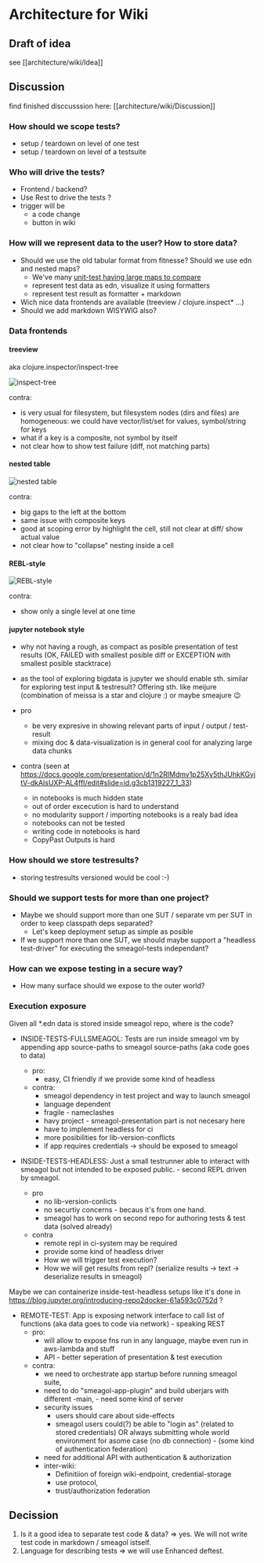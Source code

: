 # Architecture for Wiki

## Draft of idea
see [[architecture/wiki/Idea]]

## Discussion
find finished disccusssion here: [[architecture/wiki/Discussion]]

### How should we scope tests?
* setup / teardown on level of one test
* setup / teardown on level of a testsuite

### Who will drive the tests?
* Frontend / backend?
* Use Rest to drive the tests ?
* trigger will be
  * a code change
  * button in wiki

### How will we represent data to the user? How to store data?
* Should we use the old tabular format from fitnesse? Should we use edn and nested maps?
  * We've many [unit-test having large maps to compare](https://github.com/DomainDrivenArchitecture/dda-git-crate/blob/master/test/src/dda/pallet/dda_git_crate/domain_test.clj)
  * represent test data as edn, visualize it using formatters
  * represent test result as formatter + markdown
* Wich nice data frontends are available (treeview / clojure.inspect* ...)
* Should we add markdown WISYWIG also?

### Data frontends

#### treeview

aka clojure.inspector/inspect-tree

![inspect-tree](content/uploads/inspect-tree.png)

contra:

- is very usual for filesystem, but filesystem nodes (dirs and files) are homogeneous: we could have vector/list/set for values, symbol/string for keys
- what if a key is a composite, not symbol by itself
- not clear how to show test failure (diff, not matching parts)

#### nested table

![nested table](content/uploads/nested-table-data.jpg)

contra:

- big gaps to the left at the bottom
- same issue with composite keys
- good at scoping error by highlight the cell, still not clear at diff/ show actual value
- not clear how to "collapse" nesting inside a cell

#### REBL-style

![REBL-style](content/uploads/rebl.png)

contra:

- show only a single level at one time

#### jupyter notebook style
* why not having a rough, as compact as posible presentation of test results (OK, FAILED with smallest posible diff or EXCEPTION with smallest posible stacktrace)
* as the tool of exploring bigdata is jupyter we should enable sth. similar for exploring test input & testresult? Offering sth. like meijure (combination of meissa is a star and clojure :) or maybe smeajure 😉

* pro
  * be very expresive in showing relevant parts of input / output / test-result
  * mixing doc & data-visualization is in general cool for analyzing large data chunks
* contra (seen at https://docs.google.com/presentation/d/1n2RlMdmv1p25Xy5thJUhkKGvjtV-dkAIsUXP-AL4ffI/edit#slide=id.g3cb1319227_1_33)
  * in notebooks is much hidden state
  * out of order excecution is hard to understand
  * no modularity support / importing notebooks is a realy bad idea
  * notebooks can not be tested
  * writing code in notebooks is hard
  * CopyPast Outputs is hard


### How should we store testresults?
* storing testresults versioned would be cool :-)

### Should we support tests for more than one project?
* Maybe we should support more than one SUT / separate vm per SUT in order to keep classpath deps separated?
  * Let's keep deployment setup as simple as posible
* If we support more than one SUT, we should maybe support a "headless test-driver" for executing the smeagol-tests independant?

### How can we expose testing in a secure way?
* How many surface should we expose to the outer world?

### Execution exposure

Given all \*.edn data is stored inside smeagol repo, where is the code?

 * INSIDE-TESTS-FULLSMEAGOL: Tests are run inside smeagol vm by appending app source-paths to smeagol source-paths (aka code goes to data)
   * pro:
     * easy, CI friendly if we provide some kind of headless
   * contra:
     * smeagol dependency in test project and way to launch smeagol
     * language dependent
     * fragile - nameclashes
     * havy project - smeagol-presentation part is not necesary here
     * have to implement headless for ci
     * more posibilities for lib-version-conflicts
     * if app requires credentials -> should be exposed to smeagol

 * INSIDE-TESTS-HEADLESS: Just a small testrunner able to interact with smeagol but not intended to be exposed public. - second REPL driven by smeagol.
   * pro
     * no lib-version-conlicts
     * no securtiy concerns - becaus it's from one hand.
     * smeagol has to work on second repo for authoring tests & test data (solved already)
   * contra
     * remote repl in ci-system may be required
     * provide some kind of headless driver
     * How we will trigger test execution?
     * How we will get results from repl? (serialize results -> text -> deserialize results in smeagol)

Maybe we can containerize inside-test-headless setups like it's done in https://blog.jupyter.org/introducing-repo2docker-61a593c0752d ?


 * REMOTE-TEST: App is exposing network interface to call list of functions (aka data goes to code via network) - speaking REST
   * pro:
     * will allow to expose fns run in any language, maybe even run in aws-lambda and stuff
     * API - better seperation of presentation & test execution
   * contra:
     * we need to orchestrate app startup before running smeagol  suite,
     * need to do "smeagol-app-plugin" and build uberjars with different  -main,  - need some kind of server
     * security issues
       * users should care about side-effects
       * smeagol users could(?) be able to "login as" (related to stored credentials)  OR always submitting whole world environment for asome case (no db connection) - (some kind of authentication federation)
     * need for additional API with authentication & authorization
     * inter-wiki:
       * Definitiion of foreign wiki-endpoint, credential-storage
       * use protocol,
       * trust/authorization federation



## Decission
1. Is it a good idea to separate test code & data? => yes. We will not write test code in markdown / smeagol istself.
2. Language for describing tests => we will use Enhanced deftest.
